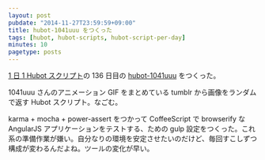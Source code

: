 ```yaml
---
layout: post
pubdate: "2014-11-27T23:59:59+09:00"
title: hubot-1041uuu をつくった
tags: [hubot, hubot-scripts, hubot-script-per-day]
minutes: 10
pagetype: posts
---
```

[1 日 1 Hubot スクリプト][hubot-script-per-day]の 136 日目の [hubot-1041uuu][gh:bouzuya/hubot-1041uuu] をつくった。

1041uuu さんのアニメーション GIF をまとめている tumblr から画像をランダムで返す Hubot スクリプト。なごむ。

karma + mocha + power-assert をつかって CoffeeScript で browserify な AngularJS アプリケーションをテストする、ための gulp 設定をつくった。これ系の準備作業が嫌い。自分なりの環境を安定させたいのだけど、毎回すこしずつ構成が変わるんだよね。ツールの変化が早い。

[gh:bouzuya/hubot-1041uuu]: https://github.com/bouzuya/hubot-1041uuu
[hubot-script-per-day]: http://blog.bouzuya.net/posts?tags=hubot-script-per-day
